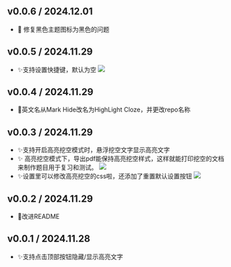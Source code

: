 
## v0.0.6 / 2024.12.01
- 🐛 修复黑色主题图标为黑色的问题

## v0.0.5 / 2024.11.29
- ✨支持设置快捷键，默认为空
   ![](https://fastly.jsdelivr.net/gh/Achuan-2/PicBed/assets/PixPin_2024-11-29_21-08-49-2024-11-29.png)

## v0.0.4 / 2024.11.29

- 📝英文名从Mark Hide改名为HighLight Cloze，并更改repo名称

## v0.0.3 / 2024.11.29
- ✨支持开启高亮挖空模式时，悬浮挖空文字显示高亮文字
- ✨ 高亮挖空模式下，导出pdf能保持高亮挖空样式，这样就能打印挖空的文档来制作题目用于复习和测试。
   ![](https://fastly.jsdelivr.net/gh/Achuan-2/PicBed/assets/PixPin_2024-11-29_16-54-30-2024-11-29.png)
- ✨设置里可以修改高亮挖空的css啦，还添加了重置默认设置按钮
   ![](https://fastly.jsdelivr.net/gh/Achuan-2/PicBed/assets/PixPin_2024-11-29_15-44-28-2024-11-29.png)

## v0.0.2 / 2024.11.29

- 📝改进README

## v0.0.1 / 2024.11.28

- ✨支持点击顶部按钮隐藏/显示高亮文字